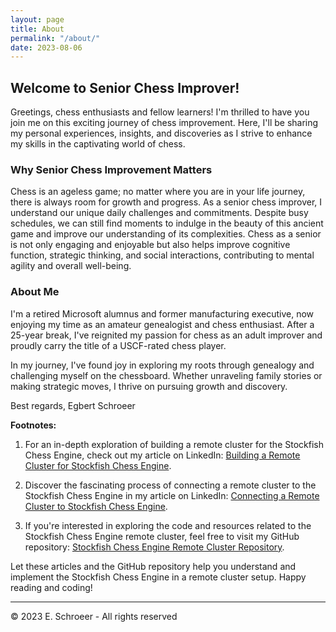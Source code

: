 ```yaml
---
layout: page
title: About
permalink: "/about/"
date: 2023-08-06
---
```


## Welcome to Senior Chess Improver!

Greetings, chess enthusiasts and fellow learners! I'm thrilled to have you join me on this exciting journey of chess improvement. Here, I'll be sharing my personal experiences, insights, and discoveries as I strive to enhance my skills in the captivating world of chess.

### Why Senior Chess Improvement Matters

Chess is an ageless game; no matter where you are in your life journey, there is always room for growth and progress. As a senior chess improver, I understand our unique daily challenges and commitments. Despite busy schedules, we can still find moments to indulge in the beauty of this ancient game and improve our understanding of its complexities.
Chess as a senior is not only engaging and enjoyable but also helps improve cognitive function, strategic thinking, and social interactions, contributing to mental agility and overall well-being.

### About Me

I'm a retired Microsoft alumnus and former manufacturing executive, now enjoying my time as an amateur genealogist and chess enthusiast. After a 25-year break, I've reignited my passion for chess as an adult improver and proudly carry the title of a USCF-rated chess player.

In my journey, I've found joy in exploring my roots through genealogy and challenging myself on the chessboard. Whether unraveling family stories or making strategic moves, I thrive on pursuing growth and discovery.

Best regards,
Egbert Schroeer

**Footnotes:**

1. For an in-depth exploration of building a remote cluster for the Stockfish Chess Engine, check out my article on LinkedIn: [Building a Remote Cluster for Stockfish Chess Engine](https://www.linkedin.com/pulse/building-remote-cluster-stockfish-chess-engine-egbert-schr%C3%B6er/).

2. Discover the fascinating process of connecting a remote cluster to the Stockfish Chess Engine in my article on LinkedIn: [Connecting a Remote Cluster to Stockfish Chess Engine](https://www.linkedin.com/pulse/connecting-remote-cluster-stockfish-chess-engine-egbert-schr%C3%B6er/).

3. If you're interested in exploring the code and resources related to the Stockfish Chess Engine remote cluster, feel free to visit my GitHub repository: [Stockfish Chess Engine Remote Cluster Repository](https://github.com/Egbert-Azure/stockfish-cluster).

Let these articles and the GitHub repository help you understand and implement the Stockfish Chess Engine in a remote cluster setup. Happy reading and coding!

---

&copy; 2023 E. Schroeer - All rights reserved
